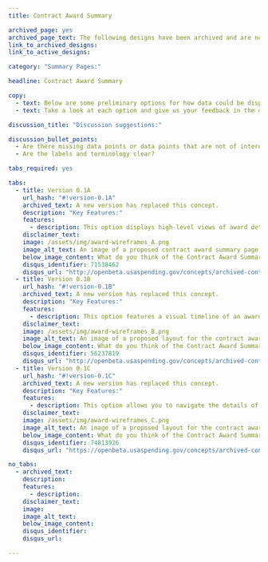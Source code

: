 ```yaml
---
title: Contract Award Summary

archived_page: yes
archived_page_text: The following designs have been archived and are no longer being considered for implementation.
link_to_archived_designs:
link_to_active_designs:

category: "Summary Pages:"

headline: Contract Award Summary

copy:
  - text: Below are some preliminary options for how data could be displayed when you click on an Award ID in the Search results. Please keep in mind that combining features from the options could be the best solution.
  - text: Take a look at each option and give us your feedback in the discussion section at the bottom of each option.

discussion_title: "Discussion suggestions:"

discussion_bullet_points:
  - Are there missing data points or data points that are not of interest to you?
  - Are the labels and terminology clear?

tabs_required: yes

tabs: 
  - title: Version 0.1A
    url_hash: "#!version-0.1A"
    archived_text: A new version has replaced this concept. 
    description: "Key Features:"
    features:
      - description: This option displays high-level views of award details, a table of the prime transactions and subawards, a spending-over-time graph, and a treemap showing data by funding agency and appropriations account.
    disclaimer_text:
    image: /assets/img/award-wireframes_A.png
    image_alt_text: An image of a proposed contract award summary page design. It features the award ID and recipient information at the top left of the page and the award amounts at the top right. The next section below contains more contract award details on the left and a timeline of award modifications on the right. The next section below features treemap graphics that illustrate the share of funding amounts divided among all of the funding offices as well as the distribution of obligations by appropriations account. The last section at the bottom contains a table view of the contract award's modifications. A tab exists to view sub awards.
    below_image_content: What do you think of the Contract Award Summary - Version A?
    disqus_identifier: 71538462
    disqus_url: "http://openbeta.usaspending.gov/concepts/archived-contract-award-summary#!version-0.1A"
  - title: Version 0.1B
    url_hash: "#!version-0.1B"
    archived_text: A new version has replaced this concept.
    description: "Key Features:"
    features:
      - description: This option features a visual timeline of an award's transactions.
    disclaimer_text:
    image: /assets/img/award-wireframes_B.png
    image_alt_text: An image of a proposed layout for the contract award summary page that features the award ID, recipient information, agency information and contract description at the top left section, contract award values and contract term dates at the top right, and a vertical timeline of the contract activity in the bottom section which features information about modifications and sub awards displayed chronologically.
    below_image_content: What do you think of the Contract Award Summary - Version B?
    disqus_identifier: 56237819
    disqus_url: "http://openbeta.usaspending.gov/concepts/archived-contract-award-summary#!version-0.1B"
  - title: Version 0.1C
    url_hash: "#!version-0.1C"
    archived_text: A new version has replaced this concept.
    description: "Key Features:"
    features:
      - description: This option allows you to navigate the details of the award and displays a table view of those details.
    disclaimer_text:
    image: /assets/img/award-wireframes_C.png
    image_alt_text: An image of a proposed layout for the contract award summary page that features the award ID, recipient information, agency information and contract description at the top left section, contract award values and contract term dates at the top right, and featured at the bottom of the page is a set of square buttons labeled with a count of various contract attributes that trigger the display of a table view to the left containing contract details corresponding to that button's label.
    below_image_content: What do you think of the Contract Award Summary - Version C?
    disqus_identifier: 74813926
    disqus_url: "https://openbeta.usaspending.gov/concepts/archived-contract-award-summary#!version-c"

no_tabs:
  - archived_text:
    description:
    features:
      - description:
    disclaimer_text:
    image:
    image_alt_text:
    below_image_content:
    disqus_identifier:
    disqus_url:

---
```


